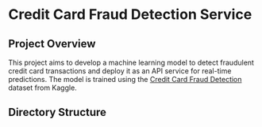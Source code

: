 # Credit Card Fraud Detection Service

## Project Overview

This project aims to develop a machine learning model to detect fraudulent credit card transactions and deploy it as an API service for real-time predictions. The model is trained using the [Credit Card Fraud Detection](https://www.kaggle.com/datasets/mlg-ulb/creditcardfraud) dataset from Kaggle.

## Directory Structure
